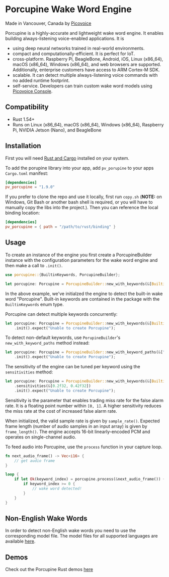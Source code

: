 # Porcupine Wake Word Engine

Made in Vancouver, Canada by [Picovoice](https://picovoice.ai)

Porcupine is a highly-accurate and lightweight wake word engine. It enables building always-listening voice-enabled
applications. It is

- using deep neural networks trained in real-world environments.
- compact and computationally-efficient. It is perfect for IoT.
- cross-platform. Raspberry Pi, BeagleBone, Android, iOS, Linux (x86_64), macOS (x86_64), Windows (x86_64), and web
browsers are supported. Additionally, enterprise customers have access to ARM Cortex-M SDK.
- scalable. It can detect multiple always-listening voice commands with no added runtime footprint.
- self-service. Developers can train custom wake word models using [Picovoice Console](https://picovoice.ai/console/).

## Compatibility

- Rust 1.54+
- Runs on Linux (x86_64), macOS (x86_64), Windows (x86_64), Raspberry Pi, NVIDIA Jetson (Nano), and BeagleBone

## Installation
First you will need [Rust and Cargo](https://rustup.rs/) installed on your system.

To add the porupine library into your app, add `pv_porupine` to your apps `Cargo.toml` manifest:
```toml
[dependencies]
pv_porcupine = "1.9.0"
```

If you prefer to clone the repo and use it locally, first run `copy.sh` (**NOTE:** on Windows, Git Bash or another bash shell is required, or you will have to manually copy the libs into the project.). Then you can reference the local binding location:
```toml
[dependencies]
pv_porcupine = { path = "/path/to/rust/binding" }
```

## Usage

To create an instance of the engine you first create a PorcupineBuilder instance with the configuration parameters for the wake word engine and then make a call to `.init()`.

```rust
use porcupine::{BuiltinKeywords, PorcupineBuilder};

let porcupine: Porcupine = PorcupineBuilder::new_with_keywords(&[BuiltinKeywords::Porcupine]).init().expect("Unable to create Porcupine");
```
In the above example, we've initialzed the engine to detect the built-in wake word "Porcupine". Built-in keywords are contained in the package with the `BuiltinKeywords` enum type.

Porcupine can detect multiple keywords concurrently:
```rust
let porcupine: Porcupine = PorcupineBuilder::new_with_keywords(&[BuiltinKeywords::Porcupine, BuiltinKeywords::Blueberry, BuiltinKeywords::Bumblebee])
    .init().expect("Unable to create Porcupine");
```

To detect non-default keywords, use `PorupineBuilder`'s `new_with_keyword_paths` method instead:
```rust
let porcupine: Porcupine = PorcupineBuilder::new_with_keyword_paths(&["/absolute/path/to/keyword/one", "/absolute/path/to/keyword/two"])
    .init().expect("Unable to create Porcupine");
```

The sensitivity of the engine can be tuned per keyword using the `sensitivities` method:
```rust
let porcupine: Porcupine = PorcupineBuilder::new_with_keywords(&[BuiltinKeywords::Porcupine, BuiltinKeywords::Bumblebee])
    .sensitivities(&[0.2f32, 0.42f32])
    .init().expect("Unable to create Porcupine");
```

Sensitivity is the parameter that enables trading miss rate for the false alarm rate. It is a floating point number within `[0, 1]`. A higher sensitivity reduces the miss rate at the cost of increased false alarm rate.

When initialized, the valid sample rate is given by `sample_rate()`. Expected frame length (number of audio samples in an input array) is given by `frame_length()`. The engine accepts 16-bit linearly-encoded PCM and operates on single-channel audio.

To feed audio into Porcupine, use the `process` function in your capture loop.
```rust
fn next_audio_frame() -> Vec<i16> {
    // get audio frame
}

loop {
    if let Ok(keyword_index) = porcupine.process(&next_audio_frame()) {
        if keyword_index >= 0 {
            // wake word detected!
        }   
    }
}
```

## Non-English Wake Words

In order to detect non-English wake words you need to use the corresponding model file. The model files for all supported languages are available [here](/lib/common).

## Demos

Check out the Porcupine Rust demos [here](/demo/rust)

